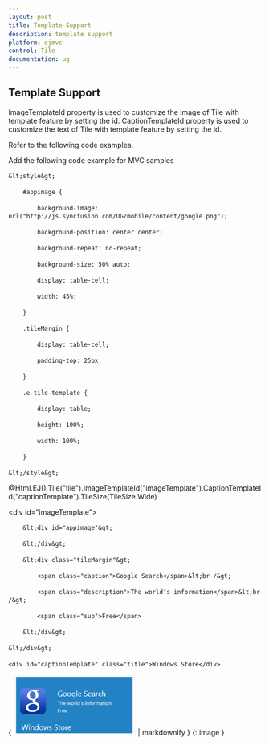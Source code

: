 ```yaml
---
layout: post
title: Template-Support
description: template support
platform: ejmvc
control: Tile
documentation: ug
---
```


## Template Support

ImageTemplateId property is used to customize the image of Tile with template feature by setting the id. CaptionTemplateId property is used to customize the text of Tile with template feature by setting the id. 

Refer to the following code examples.

Add the following code example for MVC samples 

    &lt;style&gt;

        #appimage {

            background-image: url("http://js.syncfusion.com/UG/mobile/content/google.png");

            background-position: center center;

            background-repeat: no-repeat;

            background-size: 50% auto;

            display: table-cell;

            width: 45%;

        }

        .tileMargin {

            display: table-cell;

            padding-top: 25px;

        }

        .e-tile-template {

            display: table;

            height: 100%;

            width: 100%;

        }

    &lt;/style&gt;







@Html.EJ().Tile("tile").ImageTemplateId("imageTemplate").CaptionTemplateId("captionTemplate").TileSize(TileSize.Wide)

&lt;div id="imageTemplate"&gt;

        &lt;div id="appimage"&gt;

        &lt;/div&gt;

        &lt;div class="tileMargin"&gt;

            <span class="caption">Google Search</span>&lt;br /&gt;

            <span class="description">The world’s information</span>&lt;br /&gt;

            <span class="sub">Free</span>

        &lt;/div&gt;

    &lt;/div&gt;

    <div id="captionTemplate" class="title">Windows Store</div>





{ ![](Template-Support_images/Template-Support_img1.png) | markdownify }
{:.image }


